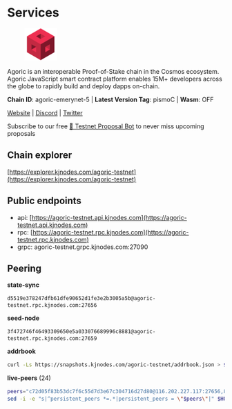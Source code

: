 # Services

<figure><img src="https://raw.githubusercontent.com/kj89/cosmos-images/main/logos/agoric.png" alt=""><figcaption></figcaption></figure>

Agoric is an interoperable Proof-of-Stake chain in the Cosmos ecosystem.  Agoric JavaScript smart contract platform enables 15M+ developers across the  globe to rapidly build and deploy dapps on-chain.

**Chain ID**: agoric-emerynet-5 | **Latest Version Tag**: pismoC | **Wasm**: OFF

[Website](https://agoric.com) | [Discord](https://discord.com/invite/qDW8DRes4s) | [Twitter](https://twitter.com/agoric)



Subscribe to our free [🤖 Testnet Proposal Bot](https://t.me/kjnodes_testnet_proposal_bot) to never miss upcoming proposals


## Chain explorer
[https://explorer.kjnodes.com/agoric-testnet](https://explorer.kjnodes.com/agoric-testnet)

## Public endpoints

* api: [https://agoric-testnet.api.kjnodes.com](https://agoric-testnet.api.kjnodes.com)
* rpc: [https://agoric-testnet.rpc.kjnodes.com](https://agoric-testnet.rpc.kjnodes.com)
* grpc: agoric-testnet.grpc.kjnodes.com:27090

## Peering

**state-sync**

```text
d5519e378247dfb61dfe90652d1fe3e2b3005a5b@agoric-testnet.rpc.kjnodes.com:27656
```

**seed-node**

```text
3f472746f46493309650e5a033076689996c8881@agoric-testnet.rpc.kjnodes.com:27659
```

**addrbook**
```bash
curl -Ls https://snapshots.kjnodes.com/agoric-testnet/addrbook.json > $HOME/.agoric/config/addrbook.json
```

**live-peers** (24)
```bash
peers="c72d05f83b53dc7f6c55d7d3e67c304716d27d80@116.202.227.117:27656,8dfb920cdc2eba42b688f44fdd26e12dabfbb6a9@95.217.130.111:27656,4dee5e4456307469d037c35eb0157f1f252b3f99@135.181.35.255:26656,6f9e22eba0130f1a29c25e28beeae69b2621a403@35.238.67.135:26656,793955daf95ad29f003cc4ec7e6c60c00677b2f7@5.9.81.187:30656,3f4e87ddb2e61fdd01398c071fa986259f096334@209.34.206.46:26656,a49d469686e32f6490b56a2a693e83c130f3ee2a@144.76.145.151:26656,b7a728cbf102ff45dca7d9dc5b433408e240649f@65.109.23.114:14456,a3a1e6c7a9ceec632c22769a9e369d05a796dc24@65.108.79.246:26709,98e1069b1cfc445e377eda6a0eadd94f7877065d@162.55.169.76:26656,a875ef614b3902dd567be2076f18239681f24e35@82.100.58.112:26656,980583e1dfd16988b6fdb22dd733f3260c535e45@192.241.137.132:26656,7ea47a018710e43a9eafd4eebc8340d2f48eb3ba@94.130.132.227:2160,b74a421ccb5b9928a6a1a158c26189f18319c344@65.108.226.183:14456,70ac007461e0d912aeba6eda56ac3fed7d3087f8@135.181.85.31:26656,0cca760735ca9a8fa38c8b3618b9982d5f0af5ef@54.255.208.47:26656,33b1734490b9fbbb18aef821d9e023efe99366bc@84.85.89.213:26656,dfaff8b84e30a30732757b1bcaa5463746dbc87b@34.30.233.82:26656,7b1cafa0879374125c623d854bcc0cb9cd98729e@185.213.25.151:26656,6644a86094a0cb0152f83aed74357c439657770b@185.239.209.79:26656,029b9018489d618e4368e9af34599e07a9fc07c9@34.67.210.29:26656,d5519e378247dfb61dfe90652d1fe3e2b3005a5b@65.109.68.190:27656,dd9944850a69276f81792b0c0ebdbeee17df5e5e@34.69.172.140:26656,ade4d8bc8cbe014af6ebdf3cb7b1e9ad36f412c0@176.9.82.221:14456"
sed -i -e "s|^persistent_peers *=.*|persistent_peers = \"$peers\"|" $HOME/.agoric/config/config.toml
```
